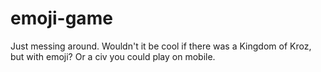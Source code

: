# emoji-game
Just messing around. Wouldn't it be cool if there was a Kingdom of Kroz, but with emoji? Or a civ you could play on mobile.
